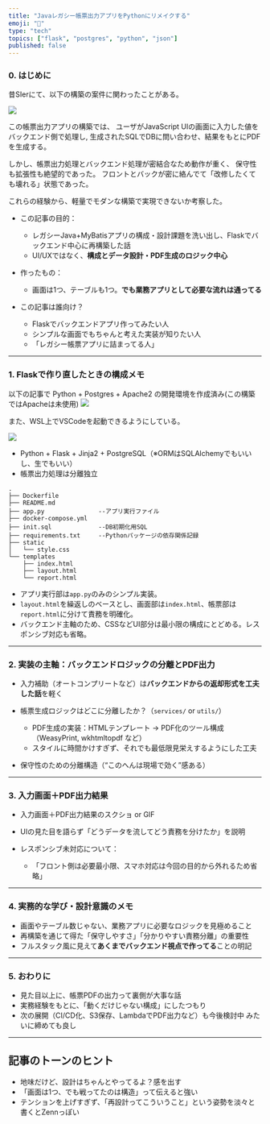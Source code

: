 ```yaml
---
title: "Javaレガシー帳票出力アプリをPythonにリメイクする"
emoji: "📄"
type: "tech"
topics: ["flask", "postgres", "python", "json"]
published: false
---
```


### 0. はじめに

昔SIerにて、以下の構築の案件に関わったことがある。

![](https://storage.googleapis.com/zenn-user-upload/5ed119463edb-20250722.png)

この帳票出力アプリの構築では、
ユーザがJavaScript UIの画面に入力した値をバックエンド側で処理し,
生成されたSQLでDBに問い合わせ、結果をもとにPDFを生成する。

しかし、帳票出力処理とバックエンド処理が密結合なため動作が重く、
保守性も拡張性も絶望的であった。
フロントとバックが密に絡んでて「改修したくても壊れる」状態であった。

これらの経験から、軽量でモダンな構築で実現できないか考察した。

* この記事の目的：

  * レガシーJava+MyBatisアプリの構成・設計課題を洗い出し、Flaskでバックエンド中心に再構築した話
  * UI/UXではなく、**構成とデータ設計・PDF生成のロジック中心**
* 作ったもの：

  * 画面は1つ、テーブルも1つ。**でも業務アプリとして必要な流れは通ってる**
* この記事は誰向け？

  * Flaskでバックエンドアプリ作ってみたい人
  * シンプルな画面でもちゃんと考えた実装が知りたい人
  * 「レガシー帳票アプリに詰まってる人」

---

### 1. Flaskで作り直したときの構成メモ

以下の記事で Python + Postgres + Apache2 の開発環境を作成済み(この構築ではApacheは未使用)
![](https://zenn.dev/nickelth/articles/ubuntuenvsetup)

また、WSL上でVSCodeを起動できるようにしている。

![](https://storage.googleapis.com/zenn-user-upload/7168d8c94165-20250722.png)
- Python + Flask + Jinja2 + PostgreSQL（※ORMはSQLAlchemyでもいいし、生でもいい）
- 帳票出力処理は分離独立

``` markdown:ディレクトリ構成
.
├── Dockerfile
├── README.md
├── app.py               --アプリ実行ファイル
├── docker-compose.yml
├── init.sql             --DB初期化用SQL
├── requirements.txt     --Pythonパッケージの依存関係記録
├── static               
│   └── style.css
└── templates
    ├── index.html
    ├── layout.html
    └── report.html
```
- アプリ実行部は`app.py`のみのシンプル実装。
- `layout.html`を繰返しのベースとし、画面部は`index.html`、帳票部は`report.html`に分けて責務を明確化。
- バックエンド主軸のため、CSSなどUI部分は最小限の構成にとどめる。レスポンシブ対応も省略。

---

### 2. 実装の主軸：バックエンドロジックの分離とPDF出力

* 入力補助（オートコンプリートなど）は**バックエンドからの返却形式を工夫した話**を軽く
* 帳票生成ロジックはどこに分離したか？（`services/` or `utils/`）

  * PDF生成の実装：HTMLテンプレート → PDF化のツール構成（WeasyPrint, wkhtmltopdf など）
  * スタイルに時間かけすぎず、それでも最低限見栄えするようにした工夫
* 保守性のための分離構造（“このへんは現場で効く”感ある）

---

### 3. 入力画面＋PDF出力結果

* 入力画面＋PDF出力結果のスクショ or GIF
* UIの見た目を語らず「どうデータを流してどう責務を分けたか」を説明
* レスポンシブ未対応について：

  * 「フロント側は必要最小限、スマホ対応は今回の目的から外れるため省略」

---

### 4. 実務的な学び・設計意識のメモ

* 画面やテーブル数じゃない、業務アプリに必要なロジックを見極めること
* 再構築を通じて得た「保守しやすさ」「分かりやすい責務分離」の重要性
* フルスタック風に見えて**あくまでバックエンド視点で作ってる**ことの明記

---

### 5. おわりに

* 見た目以上に、帳票PDFの出力って裏側が大事な話
* 実務経験をもとに、「動くだけじゃない構成」にしたつもり
* 次の展開（CI/CD化、S3保存、LambdaでPDF出力など）も今後検討中 みたいに締めても良し

---

## 記事のトーンのヒント

* 地味だけど、設計はちゃんとやってるよ？感を出す
* 「画面は1つ、でも戦ってたのは構造」って伝えると強い
* テンションを上げすぎず、「再設計ってこういうこと」という姿勢を淡々と書くとZennっぽい